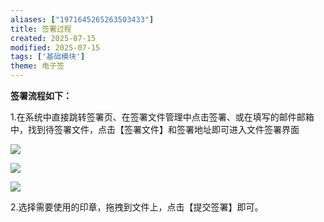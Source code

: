 ```yaml
---
aliases: ["1971645265263503433"]
title: 签署过程
created: 2025-07-15
modified: 2025-07-15
tags: ['基础模块']
theme: 电子签
---
```


**签署流程如下：**

1.在系统中直接跳转签署页、在签署文件管理中点击签署、或在填写的邮件邮箱中，找到待签署文件，点击【签署文件】和签署地址即可进入文件签署界面

![](https://myhelpdoc.oss-cn-heyuan.aliyuncs.com/mdimages/88f411fe809de026615694f4758bfc69.jpg)

![](https://myhelpdoc.oss-cn-heyuan.aliyuncs.com/mdimages/acea21372b12cbe04defb1761e029cad.jpg)

![](https://myhelpdoc.oss-cn-heyuan.aliyuncs.com/mdimages/b18a9d960545f1820b7470b644eb8e62.jpg)

2.选择需要使用的印章，拖拽到文件上，点击【提交签署】即可。

